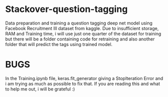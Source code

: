 # Stackover-question-tagging

Data preparation and training a question tagging deep net model using Facebook Recruitment III dataset from kaggle. 
Due to insufficient storage, RAM and Training time, i will use just one quarter of the dataset for training but there will be a folder containing code for retraining and also another folder that will predict the tags using trained model. 


# BUGS
In the Training.ipynb file, keras.fit_generator giving a StopIteration Error and i am trying as much as possible to fix that. If you are reading this and what to help me out, i will be grateful :)
